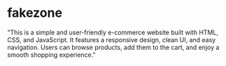 # fakezone
"This is a simple and user-friendly e-commerce website built with HTML, CSS, and JavaScript. It features a responsive design, clean UI, and easy navigation. Users can browse products, add them to the cart, and enjoy a smooth shopping experience."
